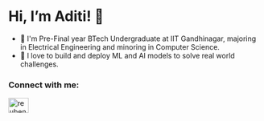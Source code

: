 # Hi, I’m Aditi! 👋
- 🚀 I'm Pre-Final year BTech Undergraduate at IIT Gandhinagar, majoring in Electrical Engineering and minoring in Computer Science.
- 👀 I love to build and deploy ML and AI models to solve real world challenges.

### Connect with me:
<p align="left">
  <a href="https://www.linkedin.com/in/aditi-dey-609333204/" target="blank"><img align="center" src="https://raw.githubusercontent.com/rahuldkjain/github-profile-readme-generator/master/src/images/icons/Social/linked-in-alt.svg" alt="reuben-devanesan" height="30" width="40" /></a>
</p>

<!---
aditi-dey29/aditi-dey29 is a ✨ special ✨ repository because its `README.md` (this file) appears on your GitHub profile.
You can click the Preview link to take a look at your changes.
--->
